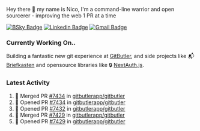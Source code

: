
Hey there 👋 my name is Nico, I'm a command-line warrior and open sourcerer - improving the web 1 PR at a time

[![BSky Badge](https://img.shields.io/badge/-%20%40ndo.dev%20-%200285FF?style=flat-square&logo=bluesky&color=%23161e27)](https://bsky.app/profile/ndo.dev) [![Linkedin Badge](https://img.shields.io/badge/-ndom91-blue?style=flat-square&logo=Linkedin&logoColor=white&link=https://www.linkedin.com/in/ndom91/)](https://www.linkedin.com/in/ndom91/) [![Gmail Badge](https://img.shields.io/badge/-yo@ndo.dev-c14438?style=flat-square&logo=mail.ru&logoColor=white&link=mailto:yo@ndo.dev)](mailto:yo@ndo.dev)

### Currently Working On..

Building a fantastic new git experience at [GitButler](https://github.com/gitbutlerapp), and side projects like 📬 [Briefkasten](https://briefkastenhq.com) and opensource libraries like 🔒 [NextAuth.js](https://github.com/nextauthjs/next-auth).

<!--START_SECTION_PROFILE_VIEWS:readme-info-->
<!--END_SECTION_PROFILE_VIEWS:readme-info-->

<!--START_SECTION_DAILY_COMMIT:readme-info-->
<!--END_SECTION_DAILY_COMMIT:readme-info-->

<!--START_SECTION_WEEKLY_COMMIT:readme-info-->
<!--END_SECTION_WEEKLY_COMMIT:readme-info-->

### Latest Activity

<!--START_SECTION:activity-->
1. 🎉 Merged PR [#7434](https://github.com/gitbutlerapp/gitbutler/pull/7434) in [gitbutlerapp/gitbutler](https://github.com/gitbutlerapp/gitbutler)
2. 💪 Opened PR [#7434](https://github.com/gitbutlerapp/gitbutler/pull/7434) in [gitbutlerapp/gitbutler](https://github.com/gitbutlerapp/gitbutler)
3. 💪 Opened PR [#7432](https://github.com/gitbutlerapp/gitbutler/pull/7432) in [gitbutlerapp/gitbutler](https://github.com/gitbutlerapp/gitbutler)
4. 🎉 Merged PR [#7429](https://github.com/gitbutlerapp/gitbutler/pull/7429) in [gitbutlerapp/gitbutler](https://github.com/gitbutlerapp/gitbutler)
5. 💪 Opened PR [#7429](https://github.com/gitbutlerapp/gitbutler/pull/7429) in [gitbutlerapp/gitbutler](https://github.com/gitbutlerapp/gitbutler)
<!--END_SECTION:activity-->
